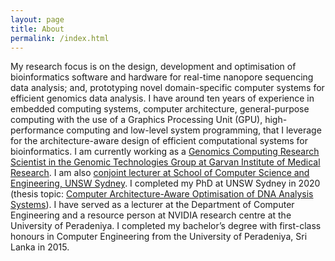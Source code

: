 ```yaml
---
layout: page
title: About
permalink: /index.html
---
```


My research focus is on the design, development and optimisation of bioinformatics software and hardware for real-time nanopore sequencing data analysis; and, prototyping novel domain-specific computer systems for efficient genomics data analysis. I have around ten years of experience in embedded computing systems, computer architecture, general-purpose computing with the use of a Graphics Processing Unit (GPU), high-performance computing and low-level system programming, that I leverage for the architecture-aware design of efficient computational systems for bioinformatics. I am currently working as a [Genomics Computing Research Scientist in the Genomic Technologies Group at Garvan Institute of Medical Research](https://www.garvan.org.au/about-us/people/hasgam). I am also [conjoint lecturer at School of Computer Science and Engineering, UNSW Sydney](https://www.unsw.edu.au/staff/hasindu-gamaarachchi). I completed my PhD at UNSW Sydney in 2020 (thesis topic: [Computer Architecture-Aware Optimisation of DNA Analysis Systems](https://hasindu2008.github.io/docs/phd_thesis.pdf)). I have served as a lecturer at the Department of Computer Engineering and a resource person at NVIDIA research centre at the University of Peradeniya. I completed my bachelor’s degree with first-class honours in Computer Engineering from the University of Peradeniya, Sri Lanka in 2015.

